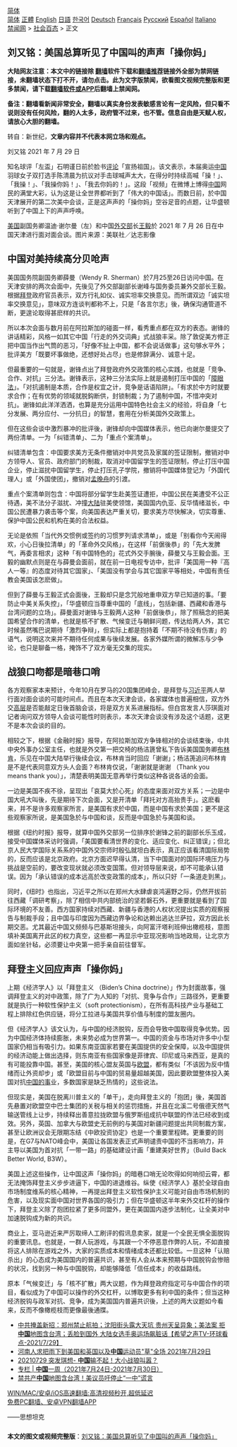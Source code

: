  <!-- 面包屑导航 --> <div class="breadcrumb"><!-- GTranslate: https://gtranslate.io/ -->  <div class="switcher notranslate">  <div class="selected">  <a href="#" onclick="return false;"> 简体</a>  </div>  <div class="option">  <a href="https://www.bannedbook.org" onclick="doGTranslate('zh-CN|zh-CN');jQuery('div.switcher div.selected a').html(jQuery(this).html());return false;" title="简体中文" class="nturl selected"> 简体</a>  <a href="https://www.bannedbook.org/zh-tw/" onclick="doGTranslate('zh-CN|zh-TW');jQuery('div.switcher div.selected a').html(jQuery(this).html());return false;" title="繁體中文" class="nturl"> 正體</a>  <a href="https://www.bannedbook.org/en/" onclick="doGTranslate('zh-CN|en');jQuery('div.switcher div.selected a').html(jQuery(this).html());return false;" title="English" class="nturl"> English</a>  <a href="https://www.bannedbook.org/ja/" onclick="doGTranslate('zh-CN|ja');jQuery('div.switcher div.selected a').html(jQuery(this).html());return false;" title="日本語" class="nturl"> 日語</a>  <a href="https://www.bannedbook.org/ko/" onclick="doGTranslate('zh-CN|ko');jQuery('div.switcher div.selected a').html(jQuery(this).html());return false;" title="한국어" class="nturl"> 한국어</a>  <a href="https://www.bannedbook.org/de/" onclick="doGTranslate('zh-CN|de');jQuery('div.switcher div.selected a').html(jQuery(this).html());return false;" title="Deutsch" class="nturl"> Deutsch</a>  <a href="https://www.bannedbook.org/fr/" onclick="doGTranslate('zh-CN|fr');jQuery('div.switcher div.selected a').html(jQuery(this).html());return false;" title="Français" class="nturl"> Français</a>  <a href="https://www.bannedbook.org/ru/" onclick="doGTranslate('zh-CN|ru');jQuery('div.switcher div.selected a').html(jQuery(this).html());return false;" title="Русский" class="nturl"> Русский</a>  <a href="https://www.bannedbook.org/es/" onclick="doGTranslate('zh-CN|es');jQuery('div.switcher div.selected a').html(jQuery(this).html());return false;" title="Español" class="nturl"> Español</a>  <a href="https://www.bannedbook.org/it/" onclick="doGTranslate('zh-CN|it');jQuery('div.switcher div.selected a').html(jQuery(this).html());return false;" title="Italiano" class="nturl"> Italiano</a>  </div>  </div>      <div class='breadcrumb-sub'><!-- Breadcrumb NavXT 6.3.0 --> <a href="https://www.bannedbook.org/" class="home">禁闻网</a> &gt; <a href="https://www.bannedbook.org/bnews/baitai/" class="category">社会百态</a> &gt; 正文</div></div><h2>刘又铭：美国总算听见了中国叫的声声「操你妈」</h2> <p class="notice"><b>大陆网友注意：本文中的链接除 <a href="https://github.com/bannedbook/fanqiang" >翻墙</a>软件下载和<a href="https://github.com/killgcd/justmysocks/blob/master/README.md">翻墙推荐</a>链接外全部为禁网链接，未翻墙状态下打不开，请勿点击。此为文字版禁闻，欲看图文视频完整版和更多禁闻，请下载<a href="https://github.com/bannedbook/fanqiang">翻墙软件或APP</a>后翻墙上禁闻网。</p><p>备注：翻墙看新闻非常安全，翻墙以真实身份发表敏感言论有一定风险，但只看不说则没有任何风险，翻的人太多，政府管不过来，也不管。信息自由是天赋人权，请放心大胆的翻墙。</b></p>  <div class="entry"> <p>转自：新世纪，<strong>文章内容并不代表本网立场和观点。</strong></p> <p>刘又铭&#160;2021 年 7 月 29 日</p> <p>知名球评&#12300;左盃&#12301;石明谨日前於脸书<span class='wp_keywordlink_affiliate'><a href="https://www.bannedbook.org/bnews/comments/" title="新闻评论" target="_blank">评论</a></span>&#12300;宣扬祖国&#12301;&#12290;该文表示&#65292;本届奥运<span class='wp_keywordlink_affiliate'><a href="https://www.bannedbook.org/" title="中国" target="_blank">中国</a></span>羽球女子双打选手陈清晨为抗议对手击球喊声太大&#65292;在得分时持续高喊&#12300;操&#65281;&#12301;&#12289;&#12300;我操&#65281;&#12301;&#12289;&#12300;我操你妈&#65281;&#12301;&#12289;&#12300;我去你妈的&#65281;&#12301;&#12290;这段&#12300;视频&#12301;在微博上博得<a href="https://www.bannedbook.org/bnews/tag/%E4%B8%AD%E5%9B%BD/" class="st_tag internal_tag" rel="tag" title="标签 中国 下的日志">中国</a>网民的满堂大彩&#65292;认为这是让全世界都听到了&#12300;伟大的中国话&#12301;&#12290;而数日前&#65292;於中国天津展开的第二次美中会谈&#65292;正是这声声的&#12300;操你妈&#12301;空谷足音的点题&#65292;让华盛顿听到了中国上下的声声呼唤&#12290;</p> <p><a href="https://www.bannedbook.org/bnews/tag/%e7%be%8e%e5%9b%bd/" class="st_tag internal_tag" rel="tag" title="标签 美国 下的日志">美国</a>副国务卿温迪&#183;谢尔曼&#65288;左&#65289;和中国<a href="https://www.bannedbook.org/bnews/tag/%E5%A4%96%E4%BA%A4%E9%83%A8/" class="st_tag internal_tag" rel="tag" title="标签 外交部 下的日志">外交部</a>长<a href="https://www.bannedbook.org/bnews/tag/%e7%8e%8b%e6%af%85/" class="st_tag internal_tag" rel="tag" title="标签 王毅 下的日志">王毅</a>於 2021 年 7 月 26 日在中国天津进行面对面会谈&#12290;图片来源&#65306;美联社&#65295;达志影像</p> <h2><strong>中国对美持续高分贝呛声</strong><strong></strong></h2> <p>美国国务院副国务卿薛曼&#65288;Wendy R. Sherman&#65289;於7月25至26日访问中国&#12290;在天津安排的两次会面中&#65292;先後见了外交部副部长谢峰与国务委员兼外交部长王毅&#12290;根据<a href="https://www.bannedbook.org/bnews/tag/%e6%8b%9c%e7%99%bb/" class="st_tag internal_tag" rel="tag" title="标签 拜登 下的日志">拜登</a>政府官员表示&#65292;双方行礼如仪&#12289;诚实坦率交换意见&#12290;而所谓双边&#12300;诚实坦率交换意见&#12301;&#65292;意味双方连谈判都称不上&#65292;只是&#12300;各言尔志&#12301;後&#65292;确保沟通管道不断&#65292;更遑论取得甚麽样的共识&#12290;</p> <p>所以本次会面与数月前在阿拉斯加的碰面一样&#65292;看秀重点都在双方的表态&#12290;谢锋的讲话精彩&#65292;风格一如其它中国&#12300;行走的外交词典&#12301;式战狼丰采&#12290;除了敦促美方修正把中国当作出气筒的恶习&#65292;&#12300;好像不扯上中国&#65292;都不会说话做事&#12301;这句够水平外&#65307;批评美方&#12300;既要坏事做绝&#65292;还想好处占尽&#12301;也是修辞满分&#12289;诚意十足&#12290;</p>  <p>但最重要的一句就是&#65292;谢锋点出了拜登政府外交政策的核心实践&#65292;也就是&#12300;竞争&#12289;合作&#12289;对抗&#12301;三分法&#12290;谢锋表示&#65292;这种三分法实际上就是遏制打压中国的&#12300;<span class='wp_keywordlink'><a href="https://www.bannedbook.org/forum11/topic293.html" title="禁片：向前看的障眼法" target="_blank">障眼法</a></span>&#12301;&#12290;&#12300;对抗遏制是本质&#65292;合作是权宜之计&#65292;竞争是话语陷阱&#12301;&#12290;&#12300;有求於中方时就要求合作&#65307;在有优势的领域就脱鈎断供&#65292;封锁制裁&#65307;为了遏制中国&#65292;不惜冲突对抗&#12301;&#12290;谢锋如此洋洋洒洒&#65292;也算是充分运用中国特色社会主义的经验&#65292;将自身&#12300;七分发展&#12289;两分应付&#12289;一分抗日&#12301;的智慧&#65292;套用在分析美国外交政策上&#12290;</p> <p>但在这些会谈中激烈暴冲的批评後&#65292;谢锋却向中国媒体表示&#65292;他已向谢尔曼提交了两份清单&#12290;一为&#12300;纠错清单&#12301;&#12289;二为&#12300;重点个案清单&#12301;&#12290;</p> <p>纠错清单包含&#65306;中国要求美方无条件撤销对中共党员及家属的签证限制&#65292;撤销对中方领导人&#12289;官员&#12289;政府部门的制裁&#65292;取消对中国留学生的签证限制&#65292;停止打压中国企业&#65292;停止滋扰中国留学生&#65292;停止打压孔子学院&#65292;撤销将中国媒体登记为&#12300;外国代理人&#12301;或&#12300;外国使团&#12301;&#65292;撤销对<a href="https://www.bannedbook.org/bnews/tag/%e5%ad%9f%e6%99%9a%e8%88%9f/" class="st_tag internal_tag" rel="tag" title="标签 孟晚舟 下的日志">孟晚舟</a>的引渡&#12290;</p> <p>重点个案清单则包含&#65306;中国将部分留学生赴美签证遭拒&#65292;中国公民在美遭受不公正待遇&#65292;美不法分子滋扰&#12289;冲撞<span class='wp_keywordlink_affiliate'><a href="https://www.bannedbook.org/" title="大陆" target="_blank">大陆</a></span>驻美使领馆&#65292;美国国内仇亚&#12289;反华情绪滋长&#65292;中国公民遭暴力袭击等个案&#65292;向美国表达严重关切&#65292;要求美方尽快解决&#65292;切实尊重&#12289;保护中国公民和机构在美的合法权益&#12290;</p> <p>无论是依照&#12300;当代外交惯例或签约的习惯罗列请求清单&#12301;&#65292;或是&#12300;别看你今天闹得欢&#65292;小心日後拉清单&#12301;的&#12300;革命外交风格&#12301;&#65292;在这样&#12300;前倨後恭&#12301;的&#12300;先大发脾气&#65292;再委言相求&#12301;这种&#12300;有中国特色的&#12301;花式外交手腕後&#65292;薛曼又与王毅会面&#12290;王毅的幽默点则是在与薛曼会面前&#65292;就在前一日电视专访中&#65292;批评&#12300;美国用一种&#12302;高人一等&#12303;的态度对待其它国家&#12301;&#12289;&#12300;美国没有学会与其它国家平等相处&#65292;中国有责任教会美国该怎麽做&#12301;&#12290;</p> <p>但到了薛曼与王毅正式会面後&#65292;王毅却只是念咒般地重申双方早已知道的事&#12290;&#12300;要防止中美关系失控&#12301;&#65292;&#12300;华盛顿应当尊重中国的&#12300;底线&#12301;&#65292;包括新疆&#12289;西藏和香港与台湾问题的立场&#12301;&#12290;薛曼面对谢锋与王毅两人这种&#12300;前倨後恭&#12301;&#65292;除了照稿念的把美国希望合作的清单&#65292;也就是核不扩散&#12289;气候变迁与朝鲜问题&#65292;传达给两人外&#65292;其它时候虽然嘴巴说期待&#12300;激烈争辩&#12301;&#65292;但实际上都是抱持着&#12300;不期不待没有伤害&#12301;的语气&#65292;说明这次来并不期待任何成果与後续发展&#12290;各家外媒所谓的微解冻与少争论&#65292;也只是聊备一格&#65292;掩饰不了双方毫无交集的现实&#12290;</p>  <h2><strong>战狼口吻都是暗巷口哨</strong><strong></strong></h2> <p>各方观察家本来预计&#65292;今年10月在罗马的20国集团峰会&#65292;是拜登与<a href="https://www.bannedbook.org/bnews/tag/%e4%b9%a0%e8%bf%91%e5%b9%b3/" class="st_tag internal_tag" rel="tag" title="标签 习近平 下的日志">习近平</a>两人举行面对面会谈的可能时间点&#12290;而且在本次天津会谈&#65292;各家媒体也普遍相信&#65292;双方外交<span class='wp_keywordlink_affiliate'><a href="https://www.bannedbook.org/bnews/ccpdope/" title="中共高层内幕" target="_blank">高层</a></span>是否能敲定日後首脑会谈&#65292;将是双方关系进展指标&#12290;但白宫发言人莎琪面对记者询问双方领导人会谈可能性时则表示&#65292;本次天津会谈没有涉及这个话题&#65292;这更不是本次会谈的目的&#12290;</p> <p>相较之下&#65292;根据&#12298;金融时报&#12299;报导&#65292;在阿拉斯加双方争锋相对的会谈结束後&#65292;中共中央外事办公室主任&#65292;也就是外交第一把交椅的杨洁篪曾私下告诉美国国务卿<a href="https://www.bannedbook.org/bnews/tag/%e5%b8%83%e6%9e%97%e8%82%af/" class="st_tag internal_tag" rel="tag" title="标签 布林肯 下的日志">布林肯</a>&#65292;乐见在中国大陆举行後续会议&#65292;布林肯当时回应&#12300;谢谢&#12301;&#65307;杨洁箎追问布林肯是不是代表同意双方头人会面&#65311;布林肯仅说&#65292;&#12300;谢谢就是谢谢 &#65288;Thank you means thank you&#65289;&#12301;&#65292;清楚表明美国无意再举行类似这种各说各话的会面&#12290;</p> <p>一边是美国不疾不徐&#65292;呈现出&#12300;哀莫大於心死&#12301;的态度来面对双方关系&#65307;一边是中国大吼大叫後&#65292;先是期待下次会面&#65292;又是开清单&#12300;拜托对方高抬贵手&#12301;&#12290;这麽看来&#65292;并不是许多观察家所言&#65292;是美国有求於中国&#65292;而是中国有求於美国&#65307;更不是这些观察家所说&#65292;是美国急於与中国和谈&#65292;反而是中国急於与美国和谈&#12290;</p> <p>根据&#12298;纽约时报&#12299;报导&#65292;就算中国外交部另一位排序於谢锋之前的副部长乐玉成&#65292;接受中国媒体采访时强调&#65292;&#12300;美国要看清世界的变化&#12289;适应变化&#12289;纠正错误&#12301;&#65307;但北京人民大学国际关系系的中国外交宗师时殷弘就坦白表示&#65292;真正应该看清国际局势的&#65292;反而应该是北京政府&#12290;北京方面迟早得认清&#65292;当下中国面对的国际环境压力与挑战是空前的&#65292;要改变现状就必须改变国策&#12290;但对领导层来说&#65292;却不可能承认错误&#12290;因为&#12300;承认错误的成本远高於改变政策的成本&#12301;&#65292;所以只好&#12300;一条道走到黑&#12301;&#12290;</p> <p>同时&#65292;&#12298;纽时&#12299;也指出&#65292;习近平之所以在郑州大水肆虐哀鸿遍野之际&#65292;仍然开拔前往西藏&#12300;调研考察&#12301;&#65292;除了相信中共内部统治的坚若磐石外&#65292;更重要就是看到了国际环境的不友善&#12290;西方国家持续对西藏&#12289;新疆与香港的人权状况提出实质的观察报告与制裁手段&#65307;且中国与印度因为西藏边界争论和达赖出逃达兰萨拉&#65292;双方因此长期交恶&#12290;尤其最近中国又频频与巴基斯坦接头&#65292;向阿富汗塔利班伸出橄榄枝&#65292;意图填补美国离开此区的权力真空&#65292;这些都一再显示中亚现况影响当地政局&#65292;让北京方面如坐针毡&#65292;必须要让中央第一把手亲自前往督军&#12290;</p> <h2><strong>拜登主义回应声声&#12300;操你妈&#12301;</strong><strong></strong></h2> <p>上期&#12298;经济学人&#12299;以&#12300;拜登主义 &#65288;Biden&#8217;s China doctrine&#65289;&#12301;作为封面故事<a><a>&#65292;强调拜登主义的对中政策&#65292;除了广为人知的&#12300;对抗&#12289;竞争与合作&#12301;三路径外&#65292;更重要就是执行一种软性保护主义&#65288;soft protectionism&#65289;&#65292;在所有高科技产业与基础工程上排除红色供应链&#65292;将分工拉进与美国共享价值与制度的盟友圈内&#12290;</p>  <p>但&#12298;经济学人&#12299;该文认为&#65292;与中国的经济脱钩&#65292;反而会导致中国取得竞争优势&#12290;因为中国经济体持续膨胀&#65292;未来势必成为世界第一&#12290;中国的资金与市场对许多中小型国家仍相当有吸引力&#12290;如果东南亚国家若要在美国提供的安全保障&#65292;以及中国提供的经济动能上做出选择&#65292;则东南亚有些国家像是菲律宾&#12289;印尼或马来西亚&#65292;是真的有可能投靠中国&#12290;甚至&#65292;美国的核心盟友英国与<a href="https://www.bannedbook.org/bnews/tag/%e6%ac%a7%e7%9b%9f/" class="st_tag internal_tag" rel="tag" title="标签 欧盟 下的日志">欧盟</a>&#65292;都有类似&#12300;不该因为反中情绪而让外资却步&#12301;或&#12300;欧盟目前与中国的贸易量超越美国&#65292;因此要欧盟整体投入美国对抗<span class='wp_keywordlink'><a href="https://www.bannedbook.org/forum11/topic327.html" title="禁片：中国的事 谁上台也管不好?" target="_blank">中国的事</a></span>业&#65292;多数国家是缺乏热情的&#12301;这些说法&#12290;</p> <p>但现实是&#65292;美国在脱离川普主义的&#12300;单干&#12301;&#65292;走向拜登主义的&#12300;抱团&#12301;後&#65292;美国首先悬置对欧盟空中巴士集团的关税与相关的惩罚措施&#65292;并且在北溪二号俄德天然气输送管线上让步&#65292;持续释出善意拉拢欧盟与俄罗斯组成抗中联盟的作法已经收到成效&#12290;另外&#65292;英国&#12289;加拿大与欧盟史无前例的与美国对新疆问题提出共同制裁方案&#65292;甚至让欧洲议会无限期冻结&#12298;中欧投资协定&#12299;也是一个重要里程碑&#12290;更重要的则是&#65292;在G7与NATO峰会中&#65292;美国让各国发表正式声明谴责中国的不当影响力&#65292;并主导以美国为首对抗&#12300;一带一路&#12301;的基础建设计画&#12300;重建美好世界&#12301;&#65288;Build Back Better World, B3W&#65289;&#12290;</p> <p>美国上述这些操作&#65292;让中国这声&#12300;操你妈&#12301;的暗巷口哨无论吹得如何响彻云霄&#65292;都无法掩饰拜登主义步步进逼下&#65292;中国的进退维谷&#12290;纵使&#12298;经济学人&#12299;基於全球自由市场制度维系的核心精神&#65292;一再提出拜登主义软性保护主义可能对自由市场机制的危害&#65292;以及现实面中国对世界各国的吸引力&#65307;但在华盛顿这半年来外交杠杆的操作下&#65292;拜登主义除了抱团拉紧了更多同盟外&#65292;更在美国国内逐步法制化&#65292;让全美对中加速脱钩成为新的共识&#12290;</p> <p>商业上&#65292;亚马逊近来严厉取缔人工刷评的假讯息卖家&#65292;就是一个全民无惧全面脱钩的重要讯息&#12290;也就是&#65292;一群人玩游戏&#65292;与其跟一个不停恶意作弊的人玩&#65292;不如直接将这人排除在游戏之外&#65292;大家的实质成本和情绪成本还都比较低&#12290;一旦这种&#12300;认赔杀出&#12301;的心态成为美国国内的普遍共识&#65292;甚至有人会从本来预期与中国脱钩会惨赔的状况&#65292;找到另一种与中国脱钩&#65292;却能够降低&#12300;信任成本&#12301;的收益路线&#12290;</p> <p>原本&#12300;气候变迁&#12301;与&#12300;核不扩散&#12301;两大议题&#65292;作为拜登政府指定可与中国合作的项目&#65292;看似成为了中国可以操作的外交杠杆&#65292;以博取更多有利中国的条件&#65307;但当这种经济脱钩与政军对抗&#12289;竞争&#65292;成为美国国内普遍共识後&#65292;上述的两大议题如今看来&#65292;反而不像橄榄枝而更像最後通牒&#12290;</p> <ul class='op-related-articles' title='相关阅读'> <li><a href='https://www.bannedbook.org/bnews/comments/20210730/1596658.html' target='_blank'>中共掩盖新招：郑州禁止航拍；沈阳街头露大天坑  贵州天呈异象；美法案 拒<b>中国</b>地图含台湾；丢脸到国外 大陆女选手奥运场飙脏话【希望之声TV-环球看点-2021/7/29】</a></li> <li><a href='https://www.bannedbook.org/bnews/bannedvideo/20210730/1596648.html' target='_blank'>河南人求把雨下到美国和英国以及<b>中国</b>运动员"草"全场  2021年7月29日</a></li> <li><a href='https://www.bannedbook.org/bnews/taiwannews/20210730/1596645.html' target='_blank'>20210729 突发琪想- <b>中国</b>输不起！大小战狼叫嚣？</a></li> <li><a href='https://www.bannedbook.org/bnews/ssgc/20210730/1596641.html' target='_blank'>专栏 | <b>中国</b>一周（2021年7月24日-2021年7月30日）</a></li> <li><a href='https://www.bannedbook.org/bnews/taiwannews/20210730/1596640.html' target='_blank'>禁共产<b>中国</b>地图含台湾！美议员吁停止“一中”谎言</a></li> </ul> <p class="texttj"> <a href="https://github.com/bannedbook/fanqiang/wiki/V2ray%E6%9C%BA%E5%9C%BA" target="_blank">WIN/MAC/安卓/iOS高速翻墙:高清视频秒开,超低延迟</a><br/> <a href="https://github.com/bannedbook/fanqiang/wiki/%E7%A6%81%E9%97%BB%E7%BD%91%E5%AE%89%E5%8D%93%E7%BF%BB%E5%A2%99%E6%96%B0%E9%97%BBAPP" target="_blank">免费PC翻墙、安卓VPN翻墙APP</a></p> <p>&#8212;&#8212;思想坦克</p><a name='sharetosocial'></a>  <div style="margin-bottom:5px;padding-bottom:5px;clear:both"> <div id="archive-pix-1" class="banner-ads"> <!-- AuctionX Display platform tag START --> <div id="26318x728x90x621x_ADSLOT2" clicktrack="%%CLICK_URL_ESC%%"></div> <!-- AuctionX Display platform tag END --> </div> <div id="archive-pix-2" class="banner-ads"> <!-- AuctionX Display platform tag START --> <div id="26315x300x250x621x_ADSLOT2" clicktrack="%%CLICK_URL_ESC%%"></div> <!-- AuctionX Display platform tag END --> </div> </div>  <div id="archive-pix-1" class="banner-ads"> <!-- AuctionX Display platform tag START --> <div id="26318x728x90x621x_ADSLOT3" clicktrack="%%CLICK_URL_ESC%%"></div> <!-- AuctionX Display platform tag END --> </div> <div><b>本文的图文或视频完整版</b>：<a href='https://www.bannedbook.org/bnews/baitai/20210730/1596660.html'>刘又铭：美国总算听见了中国叫的声声「操你妈」</a></div>  </div><!--END ENTRY--> 